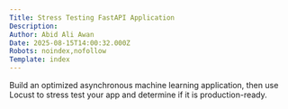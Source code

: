 ```yaml
---
Title: Stress Testing FastAPI Application
Description: 
Author: Abid Ali Awan
Date: 2025-08-15T14:00:32.000Z
Robots: noindex,nofollow
Template: index
---
```

Build an optimized asynchronous machine learning application, then use Locust to stress test your app and determine if it is production-ready.